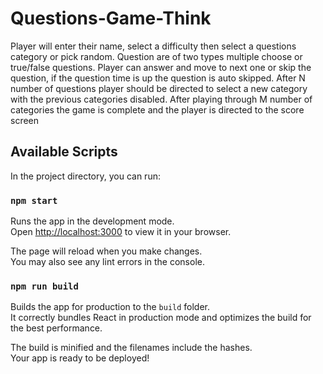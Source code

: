# Questions-Game-Think

Player will enter their name, select a difficulty then select a questions category or pick random. Question are of two types multiple choose or true/false questions. Player can answer and move to next one or skip the question, if the question time is up the question is auto skipped. After N number of questions player should be directed to select a new category with the previous categories disabled. After playing through M number of categories the game is complete and the player is directed to the score screen

## Available Scripts

In the project directory, you can run:

### `npm start`

Runs the app in the development mode.\
Open [http://localhost:3000](http://localhost:3000) to view it in your browser.

The page will reload when you make changes.\
You may also see any lint errors in the console.

### `npm run build`

Builds the app for production to the `build` folder.\
It correctly bundles React in production mode and optimizes the build for the best performance.

The build is minified and the filenames include the hashes.\
Your app is ready to be deployed!
